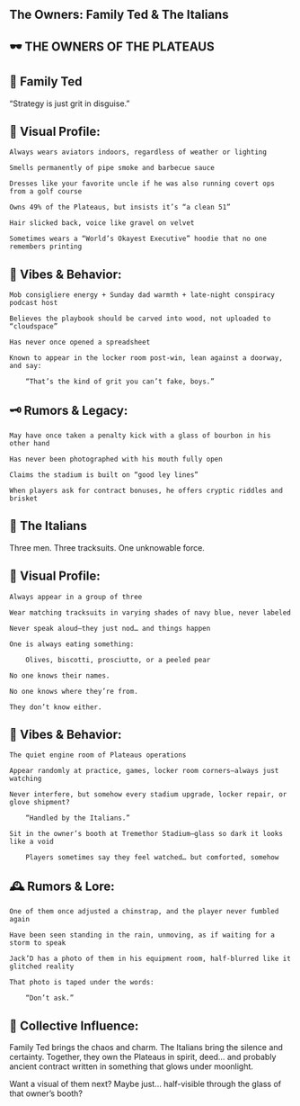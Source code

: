 ## The Owners: Family Ted & The Italians

## 🕶️ THE OWNERS OF THE PLATEAUS
## 🧔 Family Ted

“Strategy is just grit in disguise.”
## 📸 Visual Profile:

    Always wears aviators indoors, regardless of weather or lighting

    Smells permanently of pipe smoke and barbecue sauce

    Dresses like your favorite uncle if he was also running covert ops from a golf course

    Owns 49% of the Plateaus, but insists it’s “a clean 51”

    Hair slicked back, voice like gravel on velvet

    Sometimes wears a “World’s Okayest Executive” hoodie that no one remembers printing

## 🧥 Vibes & Behavior:

    Mob consigliere energy + Sunday dad warmth + late-night conspiracy podcast host

    Believes the playbook should be carved into wood, not uploaded to “cloudspace”

    Has never once opened a spreadsheet

    Known to appear in the locker room post-win, lean against a doorway, and say:

        “That’s the kind of grit you can’t fake, boys.”

## 🗝️ Rumors & Legacy:

    May have once taken a penalty kick with a glass of bourbon in his other hand

    Has never been photographed with his mouth fully open

    Claims the stadium is built on “good ley lines”

    When players ask for contract bonuses, he offers cryptic riddles and brisket

## 🍝 The Italians

Three men. Three tracksuits. One unknowable force.
## 📸 Visual Profile:

    Always appear in a group of three

    Wear matching tracksuits in varying shades of navy blue, never labeled

    Never speak aloud—they just nod… and things happen

    One is always eating something:

        Olives, biscotti, prosciutto, or a peeled pear

    No one knows their names.

    No one knows where they’re from.

    They don’t know either.

## 🧥 Vibes & Behavior:

    The quiet engine room of Plateaus operations

    Appear randomly at practice, games, locker room corners—always just watching

    Never interfere, but somehow every stadium upgrade, locker repair, or glove shipment?

        “Handled by the Italians.”

    Sit in the owner’s booth at Tremethor Stadium—glass so dark it looks like a void

        Players sometimes say they feel watched… but comforted, somehow

## 🕰️ Rumors & Lore:

    One of them once adjusted a chinstrap, and the player never fumbled again

    Have been seen standing in the rain, unmoving, as if waiting for a storm to speak

    Jack’D has a photo of them in his equipment room, half-blurred like it glitched reality

    That photo is taped under the words:

        “Don’t ask.”

## 🔮 Collective Influence:

Family Ted brings the chaos and charm.
The Italians bring the silence and certainty.
Together, they own the Plateaus in spirit, deed… and probably ancient contract written in something that glows under moonlight.

Want a visual of them next? Maybe just… half-visible through the glass of that owner’s booth?
